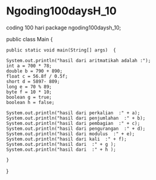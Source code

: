 # Ngoding100daysH_10
coding 100 hari
package ngoding100daysh_10;

public class Main {
    
    public static void main(String[] args)  {

    System.out.println("hasil dari aritmatikah adalah :");
    int a = 700 * 78;
    double b = 790 + 890;
    float c = 56.8f / 0.5f;
    short d = 5897- 809;
    long e = 70 % 89;
    byte f = 10 * 10;
    boolean g = true;
    boolean h = false;    

    System.out.println("hasil dari perkalian  :" + a);
    System.out.println("hasil dari penjumlahan  :" + b);
    System.out.println("hasil dari pembagian  :" + c);
    System.out.println("hasil dari pengurangan  :" + d);
    System.out.println("hasil dari modulus  :" + e);
    System.out.println("hasil dari kali  :" + f);
    System.out.println("hasil dari  :" + g );
    System.out.println("hasil dari  :" + h );
        
    }
    
}
